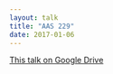 ```yaml
---
layout: talk
title: "AAS 229"
date: 2017-01-06
---
```

[This talk on Google Drive](https://drive.google.com/open?id=0B3Mv4fy3AaA_VXRtTHZyN2VmNjA)
